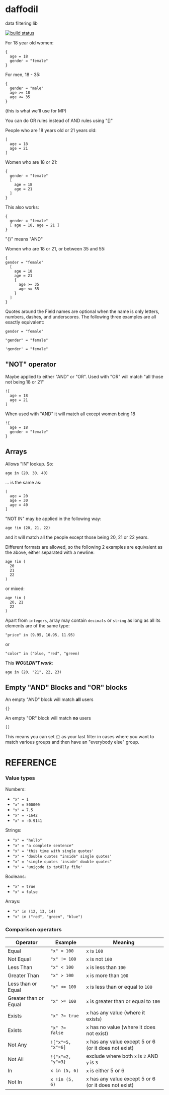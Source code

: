 daffodil
========

data filtering lib

[![build status](https://travis-ci.org/mediapredict/daffodil.png)](https://travis-ci.org/mediapredict/daffodil)

For 18 year old women:

```
{
  age = 18
  gender = "female"
}
```

For men, 18 - 35:

```
{
  gender = "male"
  age >= 18
  age <= 35
}
```

(this is what we'll use for MP)

You can do OR rules instead of AND rules using "[]"  

People who are 18 years old or 21 years old:

```
[
  age = 18
  age = 21
]
```

Women who are 18 or 21:

```
{
  gender = "female"
  [
    age = 18
    age = 21
  ]
}
```

This also works:

```
{
  gender = "female"
  [ age = 18, age = 21 ]
}
```

"{}" means "AND"

Women who are 18 or 21, or between 35 and 55:

```
{
gender = "female"
  [
    age = 18
    age = 21
    {
      age >= 35
      age <= 55
    }
  ]
}
```

Quotes around the Field names are optional when the name is only letters, numbers, dashes, and underscores. The following three examples are all exactly equivalent:

```
gender = "female"
```

```
"gender" = "female"
```

```
'gender' = "female"
```

## "NOT" operator

Maybe applied to either "AND" or "OR".
Used with "OR" will match "all those not being 18 or 21"

```
![
  age = 18
  age = 21
]
```

When used with "AND" it will match all except women being 18

```
!{
  age = 18
  gender = "female"
}
```

## Arrays

Allows "IN" lookup. So:

```
age in (20, 30, 40)

```
... is the same as:
```
[
  age = 20
  age = 30
  age = 40
]
```

"NOT IN" may be applied in the following way:
```
age !in (20, 21, 22)
```
and it will match all the people except those being 20, 21 or 22 years.

Different formats are allowed, so the following 2 examples are equivalent as the above, either separated with a newline:
```
age !in (
  20
  21
  22
)
```
or mixed:
```
age !in (
  20, 21
  22
)
```

Apart from `integers`, array may contain `decimals` or `string` as long as all its elements are of the same type:
```
"price" in (9.95, 10.95, 11.95)
```
or
```
"color" in ("blue, "red", "green)
```
This ***WOULDN'T work***:
```
age in (20, "21", 22, 23)
```


## Empty "AND" Blocks and "OR" blocks

An empty "AND" block will match **all** users

```
{}
```

An empty "OR" block will match **no** users

```
[]
```

This means you can set `{}` as your last filter in cases where you want to match various groups and then have an "everybody else" group.


REFERENCE
=========

### Value types

Numbers: 
- `"x" = 1`
- `"x" = 500000`
- `"x" = 7.5`
- `"x" = -1642`
- `"x" = -0.9141`
 
Strings:
- `"x" = "hello"`
- `"x" = "a complete sentence"`
- `"x" = 'this time with single quotes'`
- `"x" = 'double quotes "inside" single quotes'`
- `"x" = 'single quotes 'inside' double quotes"`
- `"x" = 'uniçode ís tøtålly fiñe'`

Booleans:
- `"x" = true`
- `"x" = false`

Arrays:
- `"x" in (12, 13, 14)`
- `"x" in ("red", "green", "blue")`

### Comparison operators

Operator | Example | Meaning
---|---|---
Equal | `"x" = 100` | `x` is `100`  
Not Equal | `"x" != 100` | `x` is not `100`  
Less Than | `"x" < 100` | `x` is less than `100`  
Greater Than | `"x" > 100` | `x` is more than `100`  
Less than or Equal | `"x" <= 100` | `x` is less than or equal to `100`  
Greater than or Equal | `"x" >= 100` | `x` is greater than or equal to `100`  
Exists | `"x" ?= true` | `x` has any value (where it exists)
Exists | `"x" ?= false` | `x` has no value (where it does not exist)
Not Any | `!["x"=5, "x"=6]` | `x` has any value except 5 or 6 (or it does not exist)
Not All | `!{"x"=2, "y"=3}` | exclude where both `x` is `2` AND `y` is `3`
In | `x in (5, 6)` | `x` is either 5 or 6
Not In | `x !in (5, 6)` | `x` has any value except 5 or 6 (or it does not exist)
